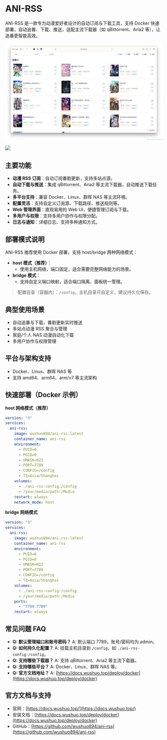 # ANI-RSS

ANI-RSS 是一款专为动漫爱好者设计的自动订阅与下载工具，支持 Docker 快速部署，自动追番、下载、推送，适配主流下载器（如 qBittorrent、Aria2 等），让追番更智能高效。

![](https://raw.githubusercontent.com/xiaoY233/PicList/main/public/assets/ANI-RSS.png)

![](https://img.shields.io/badge/Copyright-arch3rPro-ff9800?style=flat&logo=github&logoColor=white)

## 主要功能

- **动漫 RSS 订阅**：自动订阅番剧更新，支持多站点源。
- **自动下载与推送**：集成 qBittorrent、Aria2 等主流下载器，自动推送下载任务。
- **多平台支持**：兼容 Docker、Linux、群晖 NAS 等主流环境。
- **配置灵活**：支持自定义订阅源、下载路径、推送规则等。
- **Web 管理界面**：直观易用的 Web UI，便捷管理订阅与下载。
- **多用户与权限**：支持多用户协作与权限分配。
- **日志与通知**：详细日志、支持多种通知方式。

## 部署模式说明

ANI-RSS 推荐使用 Docker 部署，支持 host/bridge 两种网络模式：

- **host 模式（推荐）**：
  - 使用主机网络，端口固定，适合需要完整网络能力的场景。
- **bridge 模式**：
  - 支持自定义端口映射，适合端口隔离、面板统一管理。

> 配置目录（容器内）：`/config`，主机目录可自定义，建议持久化保存。

## 典型使用场景

- 自动追番与下载，番剧更新实时推送
- 多站点动漫 RSS 聚合与管理
- 家庭/个人 NAS 动漫自动化下载
- 多用户协作与权限管理

## 平台与架构支持

- Docker、Linux、群晖 NAS 等
- 支持 amd64、arm64、arm/v7 等主流架构

## 快速部署（Docker 示例）

**host 网络模式（推荐）**
```yaml
version: "3"
services:
  ani-rss:
    image: wushuo894/ani-rss:latest
    container_name: ani-rss
    environment:
      - PUID=0
      - PGID=0
      - UMASK=022
      - PORT=7789
      - CONFIG=/config
      - TZ=Asia/Shanghai
    volumes:
      - ./ani-rss-config:/config
      - /your/media/path:/Media
    restart: always
    network_mode: host
```

**bridge 网络模式**
```yaml
version: "3"
services:
  ani-rss:
    image: wushuo894/ani-rss:latest
    container_name: ani-rss
    environment:
      - PUID=0
      - PGID=0
      - UMASK=022
      - PORT=7789
      - CONFIG=/config
      - TZ=Asia/Shanghai
    volumes:
      - ./ani-rss-config:/config
      - /your/media/path:/Media
    ports:
      - "7789:7789"
    restart: always
```

## 常见问题 FAQ

- **Q: 默认管理端口和账号密码？**
  A: 默认端口 7789，账号/密码均为 admin。
- **Q: 如何持久化配置？**
  A: 挂载主机目录到 `/config`，如 `./ani-rss-config:/config`。
- **Q: 支持哪些下载器？**
  A: 支持 qBittorrent、Aria2 等主流下载器。
- **Q: 支持哪些平台？**
  A: Docker、Linux、群晖 NAS 等。
- **Q: 官方文档地址？**
  A: [https://docs.wushuo.top/deploy/docker](https://docs.wushuo.top/deploy/docker)

## 官方文档与支持

- 官网：[https://docs.wushuo.top/](https://docs.wushuo.top/)
- 安装文档：[https://docs.wushuo.top/deploy/docker](https://docs.wushuo.top/deploy/docker)
- GitHub：[https://github.com/wushuo894/ani-rss](https://github.com/wushuo894/ani-rss) 